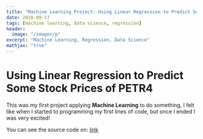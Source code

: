 ```yaml
---
title: "Machine Learning Project: Using Linear Regression to Predict Some Stock Prices of PETR4"
date: 2018-09-17
tags: [machine learning, data science, regression]
header:
  image: "/images/p"
excerpt: "Machine Learning, Regression, Data Science"
mathjax: "true"
---
```


# Using Linear Regression to Predict Some Stock Prices of PETR4

This was my first project applying **Machine Learning** to do something, I felt like when I started to programming my first lines of code, but once I ended I was very excited!

You can see the source code on: [link](https://github.com/mauricior)
